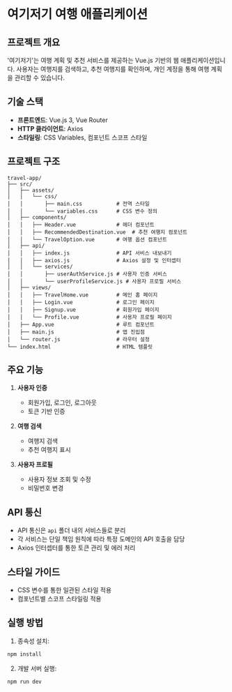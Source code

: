 # 여기저기 여행 애플리케이션

## 프로젝트 개요

'여기저기'는 여행 계획 및 추천 서비스를 제공하는 Vue.js 기반의 웹 애플리케이션입니다. 사용자는 여행지를 검색하고, 추천 여행지를 확인하며, 개인 계정을 통해 여행 계획을 관리할 수 있습니다.

## 기술 스택

- **프론트엔드**: Vue.js 3, Vue Router
- **HTTP 클라이언트**: Axios
- **스타일링**: CSS Variables, 컴포넌트 스코프 스타일

## 프로젝트 구조

```
travel-app/
├── src/
│   ├── assets/
│   │   └── css/
│   │       ├── main.css           # 전역 스타일
│   │       └── variables.css      # CSS 변수 정의
│   ├── components/
│   │   ├── Header.vue             # 헤더 컴포넌트
│   │   ├── RecommendedDestination.vue  # 추천 여행지 컴포넌트
│   │   └── TravelOption.vue       # 여행 옵션 컴포넌트
│   ├── api/
│   │   ├── index.js               # API 서비스 내보내기
│   │   ├── axios.js               # Axios 설정 및 인터셉터
│   │   └── services/
│   │       ├── userAuthService.js # 사용자 인증 서비스
│   │       └── userProfileService.js # 사용자 프로필 서비스
│   ├── views/
│   │   ├── TravelHome.vue         # 메인 홈 페이지
│   │   ├── Login.vue              # 로그인 페이지
│   │   ├── Signup.vue             # 회원가입 페이지
│   │   └── Profile.vue            # 사용자 프로필 페이지
│   ├── App.vue                    # 루트 컴포넌트
│   ├── main.js                    # 앱 진입점
│   └── router.js                  # 라우터 설정
└── index.html                     # HTML 템플릿
```

## 주요 기능

1. **사용자 인증**

   - 회원가입, 로그인, 로그아웃
   - 토큰 기반 인증

2. **여행 검색**

   - 여행지 검색
   - 추천 여행지 표시

3. **사용자 프로필**
   - 사용자 정보 조회 및 수정
   - 비밀번호 변경

## API 통신

- API 통신은 `api` 폴더 내의 서비스들로 분리
- 각 서비스는 단일 책임 원칙에 따라 특정 도메인의 API 호출을 담당
- Axios 인터셉터를 통한 토큰 관리 및 에러 처리

## 스타일 가이드

- CSS 변수를 통한 일관된 스타일 적용
- 컴포넌트별 스코프 스타일링 적용

## 실행 방법

1. 종속성 설치:

```bash
npm install
```

2. 개발 서버 실행:

```bash
npm run dev
```
